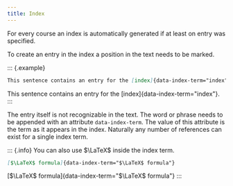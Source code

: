 ```yaml
---
title: Index
---
```


For every course an index is automatically generated if at least on entry was
specified.

To create an entry in the index a position in the text needs to be marked.

::: {.example}
```markdown
This sentence contains an entry for the [index]{data-index-term="index"}.
```

This sentence contains an entry for the [index]{data-index-term="index"}.
:::

The entry itself is not recognizable in the text. The word or phrase needs to
be appended with an attribute `data-index-term`. The value of this attribute is
the term as it appears in the index. Naturally any number of references can
exist for a single index term.

::: {.info}
You can also use $\LaTeX$ inside the index term.

```markdown
[$\LaTeX$ formula]{data-index-term="$\LaTeX$ formula"}
```

[$\LaTeX$ formula]{data-index-term="$\LaTeX$ formula"}
:::
